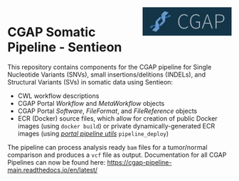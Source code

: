<img src="https://github.com/dbmi-bgm/cgap-pipeline/blob/master/docs/images/cgap_logo.png" width="200" align="right">

# CGAP Somatic Pipeline - Sentieon

This repository contains components for the CGAP pipeline for Single Nucleotide Variants (SNVs), small insertions/delitions (INDELs), and Structural Variants (SVs) in somatic data using Sentieon:

  * CWL workflow descriptions
  * CGAP Portal *Workflow* and *MetaWorkflow* objects
  * CGAP Portal *Software*, *FileFormat*, and *FileReference* objects
  * ECR (Docker) source files, which allow for creation of public Docker images (using `docker build`) or private dynamically-generated ECR images (using [*portal pipeline utils*](https://github.com/dbmi-bgm/portal-pipeline-utils/) `pipeline_deploy`)

The pipeline can process analysis ready `bam` files for a tumor/normal comparison and produces a `vcf` file as output.
Documentation for all CGAP Pipelines can now be found here:
https://cgap-pipeline-main.readthedocs.io/en/latest/
